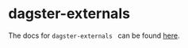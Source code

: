 # dagster-externals

The docs for `dagster-externals ` can be found
[here](https://docs.dagster.io/_apidocs/libraries/dagster-externals).
